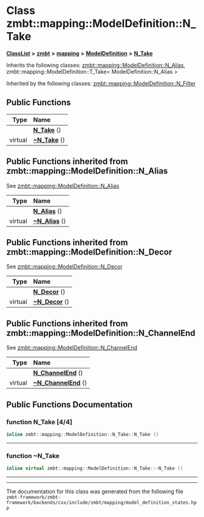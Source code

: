 

# Class zmbt::mapping::ModelDefinition::N\_Take



[**ClassList**](annotated.md) **>** [**zmbt**](namespacezmbt.md) **>** [**mapping**](namespacezmbt_1_1mapping.md) **>** [**ModelDefinition**](classzmbt_1_1mapping_1_1ModelDefinition.md) **>** [**N\_Take**](classzmbt_1_1mapping_1_1ModelDefinition_1_1N__Take.md)








Inherits the following classes: [zmbt::mapping::ModelDefinition::N\_Alias](classzmbt_1_1mapping_1_1ModelDefinition_1_1N__Alias.md),  zmbt::mapping::ModelDefinition::T_Take< ModelDefinition::N_Alias >


Inherited by the following classes: [zmbt::mapping::ModelDefinition::N\_Filter](classzmbt_1_1mapping_1_1ModelDefinition_1_1N__Filter.md)




























































































## Public Functions

| Type | Name |
| ---: | :--- |
|   | [**N\_Take**](#function-n_take-44) () <br> |
| virtual  | [**~N\_Take**](#function-n_take) () <br> |


## Public Functions inherited from zmbt::mapping::ModelDefinition::N_Alias

See [zmbt::mapping::ModelDefinition::N\_Alias](classzmbt_1_1mapping_1_1ModelDefinition_1_1N__Alias.md)

| Type | Name |
| ---: | :--- |
|   | [**N\_Alias**](classzmbt_1_1mapping_1_1ModelDefinition_1_1N__Alias.md#function-n_alias-44) () <br> |
| virtual  | [**~N\_Alias**](classzmbt_1_1mapping_1_1ModelDefinition_1_1N__Alias.md#function-n_alias) () <br> |


## Public Functions inherited from zmbt::mapping::ModelDefinition::N_Decor

See [zmbt::mapping::ModelDefinition::N\_Decor](classzmbt_1_1mapping_1_1ModelDefinition_1_1N__Decor.md)

| Type | Name |
| ---: | :--- |
|   | [**N\_Decor**](classzmbt_1_1mapping_1_1ModelDefinition_1_1N__Decor.md#function-n_decor-44) () <br> |
| virtual  | [**~N\_Decor**](classzmbt_1_1mapping_1_1ModelDefinition_1_1N__Decor.md#function-n_decor) () <br> |


## Public Functions inherited from zmbt::mapping::ModelDefinition::N_ChannelEnd

See [zmbt::mapping::ModelDefinition::N\_ChannelEnd](classzmbt_1_1mapping_1_1ModelDefinition_1_1N__ChannelEnd.md)

| Type | Name |
| ---: | :--- |
|   | [**N\_ChannelEnd**](classzmbt_1_1mapping_1_1ModelDefinition_1_1N__ChannelEnd.md#function-n_channelend-44) () <br> |
| virtual  | [**~N\_ChannelEnd**](classzmbt_1_1mapping_1_1ModelDefinition_1_1N__ChannelEnd.md#function-n_channelend) () <br> |










































































































## Public Functions Documentation




### function N\_Take [4/4]

```C++
inline zmbt::mapping::ModelDefinition::N_Take::N_Take () 
```




<hr>



### function ~N\_Take 

```C++
inline virtual zmbt::mapping::ModelDefinition::N_Take::~N_Take () 
```




<hr>

------------------------------
The documentation for this class was generated from the following file `zmbt-framework/zmbt-framework/backends/cxx/include/zmbt/mapping/model_definition_states.hpp`


